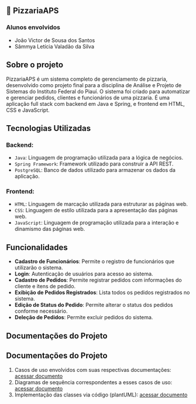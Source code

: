 ## 🍕 PizzariaAPS

### Alunos envolvidos
- João Victor de Sousa dos Santos
- Sâmmya Letícia Valadão da Silva

## Sobre o projeto
PizzariaAPS é um sistema completo de gerenciamento de pizzaria, desenvolvido como projeto final para a disciplina de Análise e Projeto de Sistemas do Instituto Federal do Piauí. O sistema foi criado para automatizar e gerenciar pedidos, clientes e funcionários de uma pizzaria. É uma aplicação full stack com backend em Java e Spring, e frontend em HTML, CSS e JavaScript.

## Tecnologias Utilizadas
### Backend:
- `Java`: Linguagem de programação utilizada para a lógica de negócios.
- `Spring Framework`: Framework utilizado para construir a API REST.
- `PostgreSQL`: Banco de dados utilizado para armazenar os dados da aplicação.

### Frontend:
- `HTML`: Linguagem de marcação utilizada para estruturar as páginas web.
- `CSS`: Linguagem de estilo utilizada para a apresentação das páginas web.
- `JavaScript`: Linguagem de programação utilizada para a interação e dinamismo das páginas web.

## Funcionalidades
- **Cadastro de Funcionários**: Permite o registro de funcionários que utilizarão o sistema.
- **Login**: Autenticação de usuários para acesso ao sistema.
- **Cadastro de Pedidos**: Permite registrar pedidos com informações do cliente e itens de pedido.
- **Exibição de Pedidos Registrados**: Lista todos os pedidos registrados no sistema.
- **Edição de Status do Pedido**: Permite alterar o status dos pedidos conforme necessário.
- **Deleção de Pedidos**: Permite excluir pedidos do sistema.

## Documentações do Projeto

## Documentações do Projeto

1. Casos de uso envolvidos com suas respectivas documentações: [acessar documento](https://docs.google.com/document/d/1WGz_WFqgrYYRpb5ZSMaD6YakHw7b4TUeJY0RGy-Trj0/edit?usp=sharing)
2. Diagramas de sequência correspondentes a esses casos de uso: [acessar documento](https://docs.google.com/document/d/1Ge4Vh8qNhxjYtFUGCSNcwxXEDdcgWPsEtPeTWwrRHNw/edit?usp=sharing)
3. Implementação das classes via código (plantUML): [acessar documento](https://docs.google.com/document/d/1GVOsH-0ZeYwREARdOInGZ1ceHc57TuxfnBRyRYuMadk/edit?usp=sharing)

